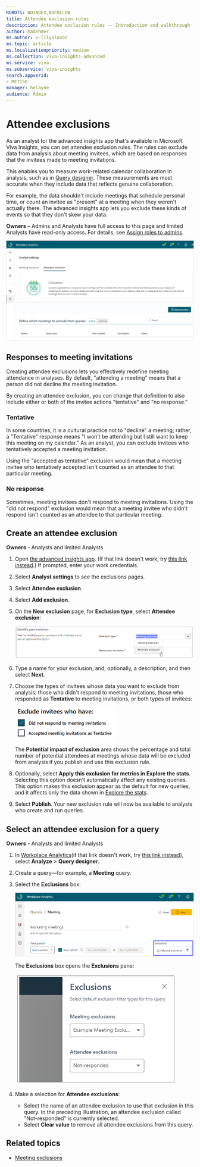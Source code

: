 ```yaml
---
ROBOTS: NOINDEX,NOFOLLOW
title: Attendee exclusion rules 
description: Attendee exclusion rules -- Introduction and walkthrough   
author: madehmer
ms.author: v-lilyolason
ms.topic: article
ms.localizationpriority: medium 
ms.collection: viva-insights-advanced 
ms.service: viva 
ms.subservice: viva-insights 
search.appverid: 
- MET150 
manager: helayne
audience: Admin
---
```


# Attendee exclusions

As an analyst for the advanced insights app that's available in Microsoft Viva Insights, you can set attendee exclusion rules. The rules can exclude data from analysis about meeting invitees, which are based on responses that the invitees made to meeting invitations.

This enables you to measure work-related calendar collaboration in analysis, such as in [Query designer](query-basics.md). These measurements are most accurate when they include data that reflects genuine collaboration.

For example, the data shouldn't include meetings that schedule personal time, or count an invitee as "present" at a meeting when they weren't actually there. The advanced insights app lets you exclude these kinds of events so that they don't skew your data.

**Owners** – Admins and Analysts have full access to this page and limited Analysts have read-only access. For details, see [Assign roles to admins](../setup/assign-roles-to-wpa-admins.md).

![Attendee exclusions](../images/wpa/tutorials/attendee-exclusions.png)

## Responses to meeting invitations

Creating attendee exclusions lets you effectively redefine meeting attendance in analyses. By default, "attending a meeting" means that a person did not decline the meeting invitation.

By creating an attendee exclusion, you can change that definition to also include either or both of the invitee actions "tentative" and "no response."

### Tentative

In some countries, it is a cultural practice not to "decline" a meeting; rather, a "Tentative" response means "I won’t be attending but I still want to keep this meeting on my calendar." As an analyst, you can exclude invitees who tentatively accepted a meeting invitation.

Using the "accepted as tentative" exclusion would mean that a meeting invitee who tentatively accepted isn't counted as an attendee to that particular meeting.

### No response

Sometimes, meeting invitees don't respond to meeting invitations. Using the "did not respond" exclusion would mean that a meeting invitee who didn't respond isn't counted as an attendee to that particular meeting.

## Create an attendee exclusion

**Owners** - Analysts and limited Analysts

1. Open [the advanced insights app](https://workplaceanalytics.office.com/). (If that link doesn't work, try [this link instead](https://workplaceanalytics-eu.office.com/).) If prompted, enter your work credentials.

2. Select **Analyst settings** to see the exclusions pages.
3. Select **Attendee exclusion**.
4. Select **Add exclusion**.
5. On the **New exclusion** page, for **Exclusion type**, select **Attendee exclusion**:

   ![Meeting response options.](../images/wpa/tutorials/select-attendee-exclusion.png)

6. Type a name for your exclusion, and, optionally, a description, and then select **Next**.
7. Choose the types of invitees whose data you want to exclude from analysis: those who didn't respond to meeting invitations, those who responded as **Tentative** to meeting invitations, or both types of invitees:

   ![Exclude these invitees.](../images/wpa/tutorials/exclude-invitees-who-have-70.png)

   The **Potential impact of exclusion** area shows the percentage and total number of potential attendees at meetings whose data will be excluded from analysis if you publish and use this exclusion rule.

8. Optionally, select **Apply this exclusion for metrics in Explore the stats**. Selecting this option doesn't automatically affect any existing queries. This option makes this exclusion appear as the default for new queries, and it affects only the data shown in [Explore the stats](../use/explore-intro.md).
9. Select **Publish**. Your new exclusion rule will now be available to analysts who create and run queries.

## Select an attendee exclusion for a query

**Owners** - Analysts and limited Analysts

1. In [Workplace  Analytics](https://workplaceanalytics.office.com/)(if that link doesn't work, try [this link instead](https://workplaceanalytics-eu.office.com/)), select **Analyze** > **Query designer**.
2. Create a query—for example, a **Meeting** query.
3. Select the **Exclusions** box:

   ![Exclusions box.](../images/wpa/tutorials/meeting-exclusions.png)

   The **Exclusions** box opens the **Exclusions** pane:

   ![Exclusions pane.](../images/wpa/tutorials/exclusions-pane.png)

4. Make a selection for **Attendee exclusions**:

   * Select the name of an attendee exclusion to use that exclusion in this query. In the preceding illustration, an attendee exclusion called "Not-responded" is currently selected. 
   * Select **Clear value** to remove all attendee exclusions from this query. 

## Related topics

* [Meeting exclusions](meeting-exclusions-intro.md)
